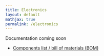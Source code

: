 ```yaml
---
title: Electronics
layout: default
mathjax: true
permalink: /electronics
---
```


Documentation coming soon

* [Components list / bill of materials (BOM)](https://github.com/robot-soccer-kit/robot-soccer-kit/raw/master/electronics/BOM.xlsx)